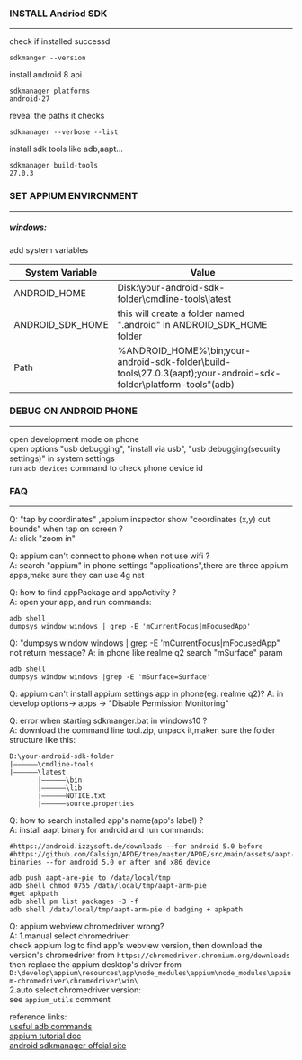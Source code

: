 ### INSTALL Andriod SDK 
***

check if installed successd
```commandline
sdkmanger --version 
```

install android 8 api   
```commandline
sdkmanager platforms
android-27
```


reveal the paths it checks
```commandline
sdkmanager --verbose --list
```

install sdk tools like adb,aapt...  
```commandline
sdkmanager build-tools 
27.0.3
```  

### SET APPIUM ENVIRONMENT
***
##### windows: 
add system variables

System Variable | Value
---|---
ANDROID_HOME|Disk:\your-android-sdk-folder\cmdline-tools\latest
ANDROID_SDK_HOME|this will create a folder named ".android" in ANDROID_SDK_HOME folder
Path|%ANDROID_HOME%\bin;your-android-sdk-folder\build-tools\27.0.3(aapt);your-android-sdk-folder\platform-tools"(adb)


### DEBUG ON ANDROID PHONE  
***
open development mode on phone  
open options  "usb debugging", "install via usb", "usb debugging(security settings)" in system settings  
run `adb devices` command to check phone device id  



### FAQ  
***
Q: "tap by coordinates" ,appium inspector show "coordinates (x,y) out bounds" when tap on screen ?  
A: click "zoom in"  

Q: appium can't connect to phone when not use wifi ?  
A: search "appium" in phone settings "applications",there are three appium apps,make sure they
can use 4g net  

Q: how to find appPackage and appActivity ?  
A: open your app, and run commands:
```shell
adb shell  
dumpsys window windows | grep -E 'mCurrentFocus|mFocusedApp'
```   
Q: "dumpsys window windows | grep -E 'mCurrentFocus|mFocusedApp" not return message?
A: in phone like realme q2 search "mSurface" param
```shell
adb shell  
dumpsys window windows |grep -E 'mSurface=Surface'
```

Q: appium can't install appium settings app in phone(eg. realme q2)?
A: in develop options-> apps -> "Disable Permission Monitoring"

Q: error when starting sdkmanger.bat in windows10 ?  
A: download the command line tool.zip, unpack it,maken sure the folder structure like this:
```
D:\your-android-sdk-folder
|——————\cmdline-tools
|——————\latest
       |——————\bin
       |——————\lib
       |——————NOTICE.txt
       |——————source.properties
```


Q: how to search installed app's name(app's label) ?  
A: install aapt binary for android and  run commands:
```shell 
#https://android.izzysoft.de/downloads --for android 5.0 before  
#https://github.com/Calsign/APDE/tree/master/APDE/src/main/assets/aapt-binaries --for android 5.0 or after and x86 device

adb push aapt-are-pie to /data/local/tmp
adb shell chmod 0755 /data/local/tmp/aapt-arm-pie
#get apkpath
adb shell pm list packages -3 -f
adb shell /data/local/tmp/aapt-arm-pie d badging + apkpath
```   

Q: appium webview chromedriver wrong?  
A: 1.manual select chromedriver:   
   check appium log to find app's webview version, then download the version's chromedriver from `https://chromedriver.chromium.org/downloads`
   then replace the appium desktop's driver from `D:\develop\appium\resources\app\node_modules\appium\node_modules\appium-chromedriver\chromedriver\win\`  
2.auto select chromedriver version:  
see `appium_utils` comment

reference links:  
[useful adb commands](https://gist.github.com/Pulimet/5013acf2cd5b28e55036c82c91bd56d8)  
[appium tutorial doc](https://appium.io/docs/en/about-appium/getting-started/)  
[android sdkmanager offcial site](https://developer.android.com/studio/command-line/sdkmanager)  
